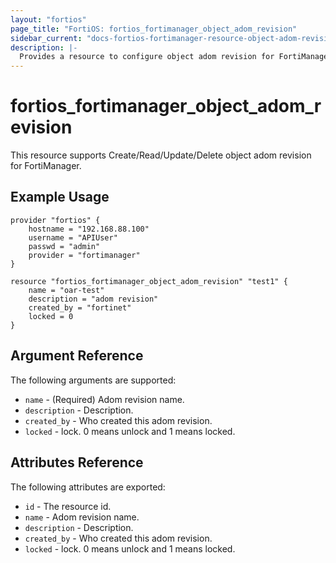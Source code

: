 ```yaml
---
layout: "fortios"
page_title: "FortiOS: fortios_fortimanager_object_adom_revision"
sidebar_current: "docs-fortios-fortimanager-resource-object-adom-revision"
description: |-
  Provides a resource to configure object adom revision for FortiManager.
---
```


# fortios_fortimanager_object_adom_revision
This resource supports Create/Read/Update/Delete object adom revision for FortiManager.    
                                                                         
## Example Usage                                                         
```hcl                                                                   
provider "fortios" {                                                     
	hostname = "192.168.88.100"                                      
	username = "APIUser"                                             
	passwd = "admin"                                                 
	provider = "fortimanager"
}

resource "fortios_fortimanager_object_adom_revision" "test1" {
	name = "oar-test"
	description = "adom revision"
	created_by = "fortinet"
	locked = 0
}
```

## Argument Reference
The following arguments are supported:

* `name` - (Required) Adom revision name.
* `description` - Description.
* `created_by` - Who created this adom revision.
* `locked` - lock. 0 means unlock and 1 means locked.

## Attributes Reference
The following attributes are exported:

* `id` - The resource id.
* `name` - Adom revision name.
* `description` - Description.
* `created_by` - Who created this adom revision.
* `locked` - lock. 0 means unlock and 1 means locked.
